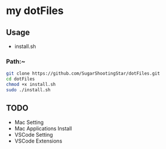# my dotFiles

## Usage

 - install.sh

### Path:~
```zsh
git clone https://github.com/SugarShootingStar/dotFiles.git
cd dotFiles
chmod +x install.sh
sudo ./install.sh
```

## TODO

- Mac Setting
- Mac Applications Install
- VSCode Setting
- VSCode Extensions

